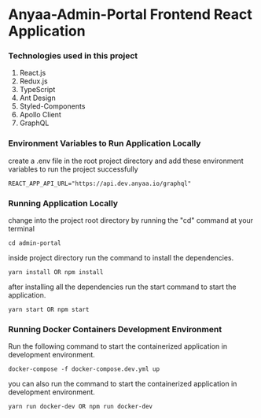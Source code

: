 # Anyaa-Admin-Portal Frontend React Application

### Technologies used in this project

1. React.js
1. Redux.js
1. TypeScript
1. Ant Design
1. Styled-Components
1. Apollo Client
1. GraphQL





### Environment Variables to Run Application Locally

create a .env file in the root project directory and add these environment variables to run the project successfully

```
REACT_APP_API_URL="https://api.dev.anyaa.io/graphql"
```


### Running Application Locally

change into the project root directory by running the "cd" command at your terminal

```
cd admin-portal
```

inside project directory run the command to install the dependencies.

```
yarn install OR npm install
```

after installing all the dependencies run the start command to start the application.

```
yarn start OR npm start
```


### Running Docker Containers Development Environment

Run the following command to start the containerized application in development environment.

```
docker-compose -f docker-compose.dev.yml up
```

you can also run the command to start the containerized application in development environment.

```
yarn run docker-dev OR npm run docker-dev
```
